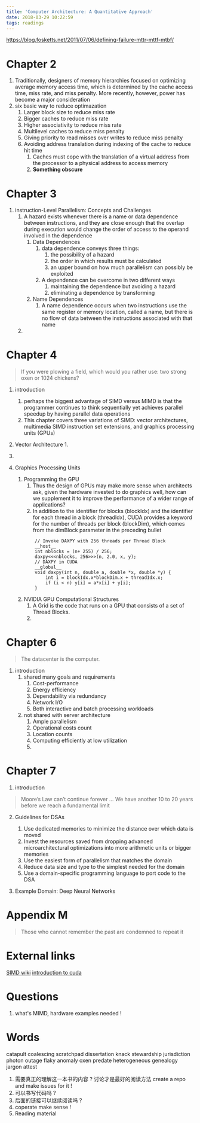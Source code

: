 ```yaml
---
title: 'Computer Architecture: A Quantitative Approach'
date: 2018-03-29 10:22:59
tags: readings
---
```


https://blog.fosketts.net/2011/07/06/defining-failure-mttr-mttf-mtbf/


# Chapter 2
1. Traditionally, designers of memory hierarchies focused on optimizing average memory access time, which is determined by the cache access time, miss rate, and miss penalty. More recently, however, power has become a major consideration
2. six basic way to reduce optimazation
    1. Larger block size to reduce miss rate
    2. Bigger caches to reduce miss rate
    3. Higher associativity to reduce miss rate
    4. Multilevel caches to reduce miss penalty
    5. Giving priority to read misses over writes to reduce miss penalty
    6. Avoiding address translation during indexing of the cache to reduce hit time
        1. Caches must cope with the translation of a virtual address from the processor to a physical address to access memory
        2. **Something obscure**

# Chapter 3
1. instruction-Level Parallelism: Concepts and Challenges
    1. A hazard exists whenever there is a name or data dependence between instructions, and they are close enough that the overlap during execution would change the order of access to the operand involved in the dependence
        1. Data Dependences
            1. data dependence conveys three things:
                1. the possibility of a hazard
                2. the order in which results must be calculated
                3. an upper bound on how much parallelism can possibly be exploited
            2.  A dependence can be overcome in two different ways
                1. maintaining the dependence but avoiding a hazard
                2. eliminating a dependence by transforming
        2. Name Dependences
            1. A name dependence occurs when two instructions use the same register or memory location, called a name, but there is no flow of data between the instructions associated with that name
    2.
# Chapter 4
> If you were plowing a field, which would you rather use: two strong oxen or 1024 chickens?

1. introduction
    1. perhaps the biggest advantage of SIMD versus MIMD is that the programmer continues to think sequentially yet achieves parallel speedup by having parallel data operations
    2. This chapter covers three variations of SIMD: vector architectures, multimedia SIMD instruction set extensions, and graphics processing units (GPUs)

2. Vector Architecture
    1.

3.

4. Graphics Processing Units
    1. Programming the GPU
        1. Thus the design of GPUs may make more sense when architects ask, given the hardware invested to do graphics well, how can we supplement it to improve the performance of a wider range of applications?
        2. In addition to the identifier for blocks (blockIdx) and the identifier for each thread in a block (threadIdx), CUDA provides a keyword for the number of threads per block (blockDim), which comes from the dimBlock parameter in the preceding bullet
        ```
            // Invoke DAXPY with 256 threads per Thread Block
            __host__
            int nblocks = (n+ 255) / 256;
            daxpy<<<nblocks, 256>>>(n, 2.0, x, y);
            // DAXPY in CUDA
            __global__
            void daxpy(int n, double a, double *x, double *y) {
                int i = blockIdx.x*blockDim.x + threadIdx.x;
                if (i < n) y[i] = a*x[i] + y[i];
            }
        ```
    2. NVIDIA GPU Computational Structures
        1. A Grid is the code that runs on a GPU that consists of a set of Thread Blocks.
        2.

# Chapter 6
> The datacenter is the computer.

1. introduction
    1.  shared many goals and requirements
        1. Cost-performance
        2. Energy efficiency
        3. Dependability via redundancy
        4. Network I/O
        5. Both interactive and batch processing workloads
    2. not shared with server architecture
        1. Ample parallelism
        2. Operational costs count
        3. Location counts
        4. Computing efficiently at low utilization
        5.

# Chapter 7
1. introduction
> Moore’s Law can’t continue forever … We have another 10 to 20 years before we reach a fundamental limit

2. Guidelines for DSAs
    1. Use dedicated memories to minimize the distance over which data is moved
    2. Invest the resources saved from dropping advanced microarchitectural optimizations into more arithmetic units or bigger memories
    3. Use the easiest form of parallelism that matches the domain
    4. Reduce data size and type to the simplest needed for the domain
    5. Use a domain-specific programming language to port code to the DSA

3. Example Domain: Deep Neural Networks


# Appendix M
> Those who cannot remember the past are condemned to repeat it

# External links
[SIMD wiki](https://www.wikiwand.com/en/SIMD)
[introduction to cuda](https://devblogs.nvidia.com/even-easier-introduction-cuda/)

# Questions
1. what's MIMD, hardware examples needed !

# Words
catapult
coalescing
scratchpad
dissertation
knack
stewardship
jurisdiction
photon
outage
flaky
anomaly
oxen
predate
heterogeneous
genealogy
jargon
attest


1. 需要真正的理解这一本书的内容 ?
讨论才是最好的阅读方法
create a repo and make issues for it !
2. 可以书写代码吗 ?
3. 后面的链接可以继续阅读吗 ?
4. coperate make sense !
5. Reading material
